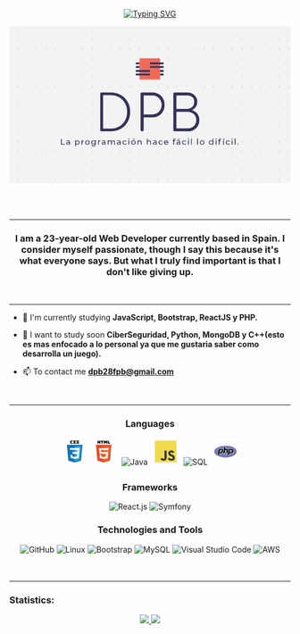 <p align="center">
<a href="https://git.io/typing-svg"><img src="https://readme-typing-svg.demolab.com?font=Fira+Code&pause=1000&center=true&color=FF8245&random=false&width=460&lines=Hi+%F0%9F%91%8B%2C+I`m+Daulin" alt="Typing SVG" /></a>
</p>

<p align="center">
  <img src="images/logo.PNG" />
</p>

<br>
<br>
<hr>

<h3 align="center">I am a 23-year-old Web Developer currently based in Spain. I consider myself passionate, though I say this because it's what everyone says. But what I truly find important is that I don't like giving up.</h3>

<br>
<hr>

- 🌱 I'm currently studying **JavaScript, Bootstrap, ReactJS y PHP.**

- ​🔮​ I want to study soon **CiberSeguridad, Python, MongoDB y C++(esto es mas enfocado a lo personal ya que me gustaria saber como desarrolla un juego).**

- 📫 To contact me **dpb28fpb@gmail.com**
<br>
<hr>

<h3 align="center">Languages</h3>

<div align="center">

<img style="padding: 4px;" src="https://raw.githubusercontent.com/devicons/devicon/master/icons/css3/css3-original-wordmark.svg" 
alt="css3" width="40" height="40"/>
<img style="padding: 4px;" src="https://raw.githubusercontent.com/devicons/devicon/master/icons/html5/html5-original-wordmark.svg" alt="html5" width="40" height="40"/>
<img style="padding: 4px;" src="https://cdn.icon-icons.com/icons2/2415/PNG/512/java_plain_wordmark_logo_icon_146457.png" alt="Java"
alt="java" width="40" height="40">
<img style="padding: 4px;" src="https://raw.githubusercontent.com/devicons/devicon/master/icons/javascript/javascript-original.svg" alt="javascript" width="40" height="40"/>
<img style="padding: 4px;" src="https://cdn-icons-png.flaticon.com/512/3161/3161158.png"
alt="SQL" width="40" height="40">
<img style="padding: 4px;" src="https://raw.githubusercontent.com/devicons/devicon/master/icons/php/php-original.svg" alt="php" width="40" height="40"/>

</div>

<h3 align="center">Frameworks</h3>
    <div align="center">
        <img src="https://img.shields.io/badge/React.js%20-%2320232a.svg?style=for-the-badge&logo=react&logoColor=%2361DAFB" alt="React.js">
        <img src="https://img.shields.io/badge/Symfony%20-%23000000.svg?style=for-the-badge&logo=symfony&logoColor=white" alt="Symfony">
    </div>

<h3 align="center">Technologies and Tools</h3>
    <div align="center">
      <img src="https://img.shields.io/badge/GitHub%20-%23121011.svg?style=for-the-badge&logo=github&logoColor=white" alt="GitHub">
      <img src="https://img.shields.io/badge/Linux-FCC624?style=for-the-badge&logo=linux&logoColor=black" alt="Linux">
      <img src="https://img.shields.io/badge/Bootstrap%20-%23563D7C.svg?style=for-the-badge&logo=bootstrap&logoColor=white" alt="Bootstrap">
      <img src="https://img.shields.io/badge/MySQL-4479A1?style=for-the-badge&logo=mysql&logoColor=white" alt="MySQL">
      <img src="https://img.shields.io/badge/Visual%20Studio%20Code-007ACC?style=for-the-badge&logo=visualstudiocode&logoColor=white" alt="Visual Studio Code">
      <img src="https://img.shields.io/badge/AWS-232F3E?style=for-the-badge&logo=amazonaws&logoColor=white" alt="AWS">
    </div>
<br>
<br>
<hr>

<h3 align="left">Statistics:</h3>
<p align="center">
<a href="https://github.com/DPB12">
  <img height="180em" src="https://github-readme-stats-eight-theta.vercel.app/api?username=DPB12&show_icons=true&theme=algolia&include_all_commits=true&count_private=true"/>
  <img height="180em" src="https://github-readme-stats-eight-theta.vercel.app/api/top-langs/?username=DPB12&layout=compact&langs_count=8&theme=algolia"/>
</a>
</p>
